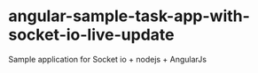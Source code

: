 # angular-sample-task-app-with-socket-io-live-update
Sample application for Socket io + nodejs + AngularJs
